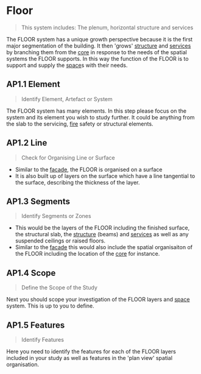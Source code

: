 # Floor

>This system includes: The plenum, horizontal structure and services

The FLOOR system has a unique growth perspective because it is the first major segmentation of the building. It then 'grows' [structure] and [services] by branching them from the [core] in response to the needs of the spatial systems the FLOOR supports. In this way the function of the FLOOR is to support and supply the [space]s with their needs.

## AP1.1 Element
> Identify Element, Artefact or System

The FLOOR system has many elements. In this step please focus on the system and its element you wish to study further. It could be anything from the slab to the servicing, [fire] safety or structural elements.

## AP1.2 Line
> Check for Organising Line or Surface

* Similar to the [facade], the FLOOR is organised on a surface
* It is also built up of layers on the surface which have a line tangential to the surface, describing the thickness of the layer.

## AP1.3 Segments
> Identify Segments or Zones

* This would be the layers of the FLOOR including the finished surface, the structural slab, the [structure] (beams) and [services] as well as any suspended ceilings or raised floors.
* Similar to the [facade] this would also include the spatial organisaiton of the FLOOR including the location of the [core] for instance.

## AP1.4 Scope
> Define the Scope of the Study

Next you should scope your investigation of the FLOOR layers and [space] system. This is up to you to define.

## AP1.5 Features
> Identify Features

Here you need to identify the features for each of the FLOOR layers included in your study as well as features in the 'plan view' spatial organisation. 

[site]: /Agile/Systems/Site
[floor]: /Agile/Systems/Floor
[Facade]: /Agile/Systems/Facade
[Core]: /Agile/Systems/Core
[Space]: /Agile/Systems/Space
[structure]: /Agile/Systems/Structure
[Services]: /Agile/Systems/Services
[fire]: /Agile/Systems/Fire
[materials]: /Agile/Systems/Materials
[build]: /Agile/Systems/Build
